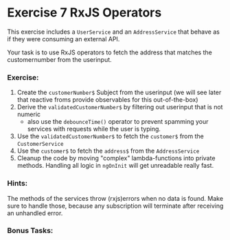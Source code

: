 # Exercise 7 RxJS Operators

This exercise includes a `UserService` and an `AddressService` that behave as if they were consuming an external API.

Your task is to use RxJS operators to fetch the address that matches the customernumber from the userinput.

### Exercise:
1. Create the `customerNumber$` Subject from the userinput (we will see later that reactive froms provide observables for this out-of-the-box)
2. Derive the `validatedCustomerNumber$` by filtering out userinput that is not numeric
    - also use the `debounceTime()` operator to prevent spamming your services with requests while the user is typing.
3. Use the `validatedCustomerNumber$` to fetch the `customer$` from the `CustomerService`
4. Use the `customer$` to fetch the `address$` from the `AddressService`
5. Cleanup the code by moving "complex" lambda-functions into private methods. Handling all logic in `ngOnInit` will get unreadable really fast. 

### Hints:
The methods of the services throw (rxjs)errors when no data is found. 
Make sure to handle those, because any subscription will terminate after receiving an unhandled error.

### Bonus Tasks:

